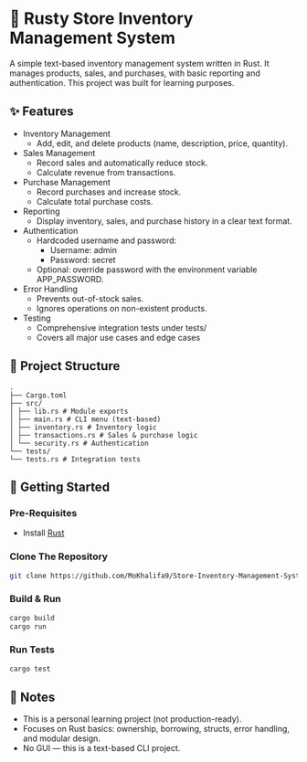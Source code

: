 # 🦀 Rusty Store Inventory Management System

A simple text-based inventory management system written in Rust.
It manages products, sales, and purchases, with basic reporting and authentication.
This project was built for learning purposes.

## ✨ Features
- Inventory Management
  - Add, edit, and delete products (name, description, price, quantity).
- Sales Management
  - Record sales and automatically reduce stock.
  - Calculate revenue from transactions.
- Purchase Management
  - Record purchases and increase stock.
  - Calculate total purchase costs.
- Reporting
  - Display inventory, sales, and purchase history in a clear text format.
- Authentication
  - Hardcoded username and password:
    - Username: admin
    - Password: secret
  - Optional: override password with the environment variable APP_PASSWORD.
- Error Handling
  - Prevents out-of-stock sales.
  - Ignores operations on non-existent products.
- Testing
  - Comprehensive integration tests under tests/
  - Covers all major use cases and edge cases

## 📂 Project Structure
```text
.
├── Cargo.toml
├── src/
│ ├── lib.rs # Module exports
│ ├── main.rs # CLI menu (text-based)
│ ├── inventory.rs # Inventory logic
│ ├── transactions.rs # Sales & purchase logic
│ └── security.rs # Authentication
└── tests/
└── tests.rs # Integration tests
```

## 🚀 Getting Started
### Pre-Requisites
  - Install [Rust](https://www.rust-lang.org/tools/install)
### Clone The Repository
```bash
git clone https://github.com/MoKhalifa9/Store-Inventory-Management-System.git
```
### Build & Run
```bash
cargo build
cargo run
```
### Run Tests
```bash
cargo test
```

## 📜 Notes
- This is a personal learning project (not production-ready).
- Focuses on Rust basics: ownership, borrowing, structs, error handling, and modular design.
- No GUI — this is a text-based CLI project.
